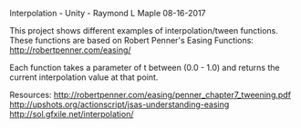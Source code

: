 Interpolation - Unity - Raymond L Maple
08-16-2017

This project shows different examples of interpolation/tween functions.
These functions are based on Robert Penner's Easing Functions: http://robertpenner.com/easing/

Each function takes a parameter of t between (0.0 - 1.0) and returns the current interpolation value at that point.

Resources:
http://robertpenner.com/easing/penner_chapter7_tweening.pdf
http://upshots.org/actionscript/jsas-understanding-easing
http://sol.gfxile.net/interpolation/
